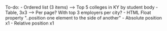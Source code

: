To-do:
    - Ordered list (3 items) --> Top 5 colleges in KY by student body 
    - Table, 3x3  --> Per page? With top 3 employers per city?
    - HTML Float property "..position one element to the side of another"
    - Absolute position x1
    - Relative position x1
